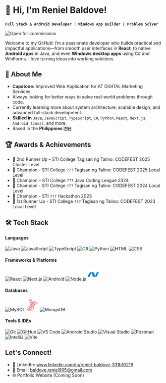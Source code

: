 # 👋 Hi, I'm Reniel Baldove!

**`Full Stack & Android Developer | Windows App Builder | Problem Solver`**

![Open for commissions](https://img.shields.io/badge/Open%20for%20Commissions-%F0%9F%94%96-blue?style=for-the-badge)

Welcome to my GitHub! I'm a passionate developer who builds practical and impactful applications—from smooth user interfaces in **React**, to native **Android apps** in Java, and even **Windows desktop apps** using C# and WinForms. I love turning ideas into working solutions.


## 🚀 About Me
- **Capstone:** Improved Web Application for AT DIGITAL Marketing Services
- Always looking for better ways to solve real-world problems through code.
- Currently learning more about system architecture, scalable design, and advanced full-stack development.
- **Skilled in** `Java`, `JavaScript`, `TypeScript`, `C#`, `Python`, `React`, `Next.js`, `Android (Java)`, and more.
- Based in the **Philippines 🇵🇭**

## 🏆 Awards & Achievements

- 🥈 2nd Runner Up – STI College Tagisan ng Talino: CODEFEST 2025 Cluster Level
- 🏅 Champion - STI College `???` Tagisan ng Talino: CODEFEST 2025 Local Level
- 🏅 Champion – STI College `???` Java Coding League 2024
- 🏅 Champion - STI College `???` Tagisan ng Talino: CODEFEST 2024 Local Level
- 🏅 Champion - STI `???` Hackathon 2023
- 🥇 1st Runner Up - STI College `???` Tagisan ng Talino: CODEFEST 2023 Local Level

## 🛠 Tech Stack

#### Languages
<p align="left">
  <img src="https://cdn.jsdelivr.net/gh/devicons/devicon/icons/java/java-original.svg" width="40" height="40" alt="Java"/>
  <img src="https://cdn.jsdelivr.net/gh/devicons/devicon/icons/javascript/javascript-original.svg" width="40" height="40" alt="JavaScript"/>
  <img src="https://cdn.jsdelivr.net/gh/devicons/devicon/icons/typescript/typescript-original.svg" width="40" height="40" alt="TypeScript"/>
  <img src="https://cdn.jsdelivr.net/gh/devicons/devicon/icons/csharp/csharp-original.svg" width="40" height="40" alt="C#"/>
  <img src="https://cdn.jsdelivr.net/gh/devicons/devicon/icons/python/python-original.svg" width="40" height="40" alt="Python"/>
  <img src="https://cdn.jsdelivr.net/gh/devicons/devicon/icons/html5/html5-original.svg" width="40" height="40" alt="HTML"/>
  <img src="https://cdn.jsdelivr.net/gh/devicons/devicon/icons/css3/css3-original.svg" width="40" height="40" alt="CSS"/>
</p>

#### Frameworks & Platforms
<p align="left">
  <img src="https://cdn.jsdelivr.net/gh/devicons/devicon/icons/react/react-original.svg" width="40" height="40" alt="React"/>
  <img src="https://cdn.jsdelivr.net/gh/devicons/devicon@latest/icons/nextjs/nextjs-original.svg" width="40" height="40" alt="Next.js"/>   
  <img src="https://cdn.jsdelivr.net/gh/devicons/devicon/icons/android/android-original.svg" width="40" height="40" alt="Android"/>
  <img src="https://cdn.jsdelivr.net/gh/devicons/devicon/icons/nodejs/nodejs-original.svg" width="40" height="40" alt="Node.js"/>
  <img src="https://raw.githubusercontent.com/devicons/devicon/master/icons/dot-net/dot-net-original.svg" width="40" height="40" alt=".NET"/>
</p>

#### Databases
<p align="left">
  <img src="https://cdn.jsdelivr.net/gh/devicons/devicon/icons/mysql/mysql-original.svg" width="40" height="40" alt="MySQL"/>
  <img src="https://raw.githubusercontent.com/devicons/devicon/master/icons/microsoftsqlserver/microsoftsqlserver-plain.svg" width="40" height="40" alt="MSSQL"/>
  <img src="https://cdn.jsdelivr.net/gh/devicons/devicon/icons/mongodb/mongodb-original.svg" width="40" height="40" alt="MongoDB"/>
</p>

#### Tools & IDEs
<p align="left">
  <img src="https://cdn.jsdelivr.net/gh/devicons/devicon/icons/git/git-original.svg" width="40" height="40" alt="Git"/>
  <img src="https://cdn.jsdelivr.net/gh/devicons/devicon/icons/github/github-original.svg" width="40" height="40" alt="GitHub"/>
  <img src="https://cdn.jsdelivr.net/gh/devicons/devicon/icons/vscode/vscode-original.svg" width="40" height="40" alt="VS Code"/>
  <img src="https://cdn.jsdelivr.net/gh/devicons/devicon/icons/androidstudio/androidstudio-original.svg" width="40" height="40" alt="Android Studio"/>
  <img src="https://cdn.jsdelivr.net/gh/devicons/devicon/icons/visualstudio/visualstudio-plain.svg" width="40" height="40" alt="Visual Studio"/>
  <img src="https://cdn.jsdelivr.net/gh/devicons/devicon/icons/postman/postman-original.svg" width="40" height="40" alt="Postman"/>
  <img src="https://cdn.jsdelivr.net/gh/devicons/devicon@latest/icons/intellij/intellij-original.svg" width="40" height="40" alt="IntelliJ"/>
  <img src="https://cdn.jsdelivr.net/gh/devicons/devicon@latest/icons/vitejs/vitejs-original.svg" width="40" height="40" alt="Vite"/>
</p>

## Let's Connect!
- 💼 LinkedIn: www.linkedin.com/in/reniel-baldove-331b10216
- 📧 Email: baldove.reniel905@gmail.com
- 🌐 Portfolio Website (Coming Soon)
